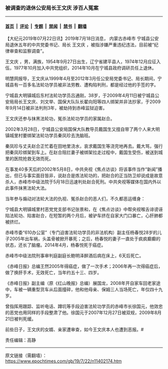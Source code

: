 ### 被调查的退休公安局长王文庆 涉百人冤案

---

#### [首页](../../../..?n11402174) &nbsp;|&nbsp; [评论](../../../../../epoch-comment?n11402174) &nbsp;|&nbsp; [专题](../../../../../epoch-special?n11402174) &nbsp;|&nbsp; [禁闻](../../../../../epoch-news?n11402174) &nbsp;|&nbsp; [禁书](../../../../../books?n11402174) &nbsp;|&nbsp; [翻墙](https://github.com/gfw-breaker/nogfw/blob/master/README.md?n11402174)


<div class="post_content" id="artbody" itemprop="articleBody">
 <!-- article content begin -->
 <p>
  【大纪元2019年07月22日讯】2019年7月18日消息，
  <ok href="https://www.epochtimes.com/gb/tag/%E5%86%85%E8%92%99%E5%8F%A4%E8%B5%A4%E5%B3%B0%E5%B8%82.html">
   内蒙古赤峰市
  </ok>
  宁城县公安局退休五年的中共党委书记、局长
  <ok href="https://www.epochtimes.com/gb/tag/%E7%8E%8B%E6%96%87%E5%BA%86.html">
   王文庆
  </ok>
  ，被指涉嫌严重违纪违法，目前被“纪律审查和监察调查”。
 </p>
 <p class="p4">
  <span class="s1">
   <ok href="https://www.epochtimes.com/gb/tag/%E7%8E%8B%E6%96%87%E5%BA%86.html">
    王文庆
   </ok>
   ，男，满族，1954年9月27日出生，辽宁省建平县人，1974年12月应征入伍，1977年10月加入中共党组织，2014年10月在宁城县政府调研员任上退休。
  </span>
 </p>
 <p class="p4">
  <span class="s1">
   明慧网报导，王文庆从1999年4月至2012年3月任公安局党委书记、局长期间，宁城县有一百多名法轮功学员被非法劳教、遭构陷判刑，都是经过他的手签的字。
  </span>
 </p>
 <p class="p4">
  <span class="s1">
   宁城县大明镇城后东村法轮功学员吕通刚，38岁，于2009年4月11日被宁城县公安局局长王文庆、刘文举、国保大队队长翟向阳等四人绑架并非法抄家，于2009年9月14日被非法判刑3年，被劫持到赤峰监狱迫害。
  </span>
 </p>
 <p class="p4">
  <span class="s1">
   王文庆还参与抹黑法轮功，冤杀法轮功学员的家属赵合。
  </span>
 </p>
 <p class="p4">
  <span class="s1">
   2002年3月28日，宁城县公安局国保大队教导员戴国生又擅自带了两个人来大明镇城里村要绑架法轮功学员秦凤珍去洗脑班。
  </span>
 </p>
 <p class="p4">
  <span class="s1">
   秦凤珍与丈夫赵合正忙着在田地里浇水，哀求戴国生等浇完地再去。戴大骂，强行把秦凤珍绑架到车上。在赵合阻拦妻子被绑架拉走过程中，戴国生受伤，被送到城里的医院抢救无效而死。
  </span>
 </p>
 <p class="p4">
  <span class="s1">
   在事发40多天后的2002年5月8日，中共央视《焦点访谈》将该事件当作“新闻”播出，但已与事实面目皆非，说赵合是炼法轮功的，把赵合的正当防卫却说成是故意杀人，赤峰市中级法院于5月18日迅速判处赵合死刑。中共央视等媒体在国内外以此事件抹黑法轮大法。
  </span>
 </p>
 <p class="p4">
  <span class="s1">
   当年参与煽动对法轮大法的仇视、冤杀赵合的恶人们，不久都恶运缠身：
  </span>
 </p>
 <p class="p4">
  <span class="s1">
   宁城县大明镇城里村恶党党支部书记张景和，在《焦点访谈》中帮央视喉舌诽谤诬陷法轮功、陷害赵合，在短暂的两个月后，被驴车挤在自家大门口暴亡，心肝肺都被挤烂。
  </span>
 </p>
 <p class="p4">
  <span class="s1">
   赤峰市委“610办公室”（专门迫害法轮功学员的非法机构）副主任杨春悦28岁的儿子2005年出车祸，头盖骨被掀开暴死；之后，杨春悦的妻子一直处于疯疯癫癫的状态，还长了脑瘤。2014年4月，杨春悦死于癌症。
  </span>
 </p>
 <p class="p4">
  <span class="s1">
   赤峰市中级法院刑事审判庭副庭长鲍明泽醉酒后病在床上，6天后死亡。
  </span>
 </p>
 <p class="p4">
  <span class="s1">
   《赤峰日报》总编王然2005年得癌症，做了一次手术；2006年再一次得癌症后，做了换肝手术，无效死亡，当年约五十三、四岁。
  </span>
 </p>
 <p class="p4">
  <span class="s1">
   《赤峰日报》副主编（原《红山晚报》总编）展国龙，2008年开自家车回老家途中，车被一辆重型货车从后面撞碎，他和他母亲、保姆三人当场死亡，年仅四十九岁。
  </span>
 </p>
 <p class="p4">
  <span class="s1">
   曾指挥用跟踪、监听电话、蹲坑等手段迫害法轮功学员的赤峰市长徐国元，他效忠的恶党也用同样的手段整肃了他。徐国元于2007年12月27日被双规，2009年8月21日被判死缓。
  </span>
 </p>
 <p class="p4">
  <span class="s1">
   前些日子，王文庆的女婿、亲家遭审查，如今王文庆本人也遭到恶报。#
  </span>
 </p>
 <p class="p4">
  责任编辑：高静
 </p>
 <!-- article content end -->
 <div id="below_article_ad">
 </div>
</div>


---

原文链接（需翻墙）：https://www.epochtimes.com/gb/19/7/22/n11402174.htm